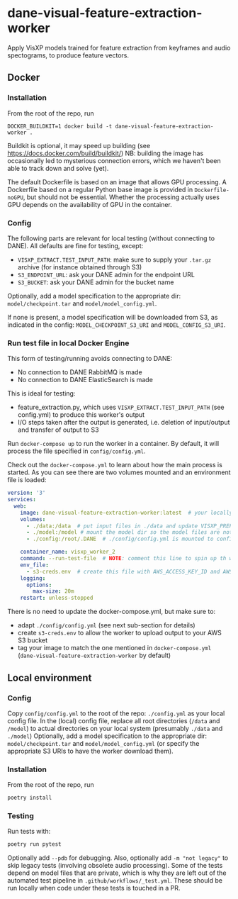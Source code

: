 # dane-visual-feature-extraction-worker
Apply VisXP models trained for feature extraction from keyframes and audio spectograms, to produce feature vectors.

## Docker  

### Installation 

From the root of the repo, run 
```
DOCKER_BUILDKIT=1 docker build -t dane-visual-feature-extraction-worker . 
```
Buildkit is optional, it may speed up building (see https://docs.docker.com/build/buildkit/)
NB: building the image has occasionally led to mysterious connection errors, which we haven't been able to track down and solve (yet). 

The default Dockerfile is based on an image that allows GPU processing. A Dockerfile based on a regular Python base image is provided in `Dockerfile-noGPU`, but should not be essential. 
Whether the processing actually uses GPU depends on the availability of GPU in the container. 

### Config

The following parts are relevant for local testing (without connecting to DANE). All defaults
are fine for testing, except:

- `VISXP_EXTRACT.TEST_INPUT_PATH`: make sure to supply your `.tar.gz` archive (for instance obtained through S3)
- `S3_ENDPOINT_URL`: ask your DANE admin for the endpoint URL
- `S3_BUCKET`: ask your DANE admin for the bucket name

Optionally, add a model specification to the appropriate dir: `model/checkpoint.tar` and `model/model_config.yml`. 

If none is present, a model specification will be downloaded from S3, as indicated in the config: `MODEL_CHECKPOINT_S3_URI` and `MODEL_CONFIG_S3_URI`.

### Run test file in local Docker Engine

This form of testing/running avoids connecting to DANE:

- No connection to DANE RabbitMQ is made
- No connection to DANE ElasticSearch is made

This is ideal for testing:

- feature_extraction.py, which uses `VISXP_EXTRACT.TEST_INPUT_PATH` (see config.yml) to produce this worker's output
- I/O steps taken after the output is generated, i.e. deletion of input/output and transfer of output to S3

Run `docker-compose up` to run the worker in a container. By default, it will process the file specified in `config/config.yml`.

Check out the `docker-compose.yml` to learn about how the main process is started. As you can see there are two volumes mounted and an environment file is loaded:

```yml
version: '3'
services:
  web:
    image: dane-visual-feature-extraction-worker:latest  # your locally built docker image
    volumes:
      - ./data:/data  # put input files in ./data and update VISXP_PREP.TEST_INPUT_FILE in ./config/config.yml
      - ./model:/model # mount the model dir so the model files are not required to be downloaded each time
      - ./config:/root/.DANE  # ./config/config.yml is mounted to configure the main process

    container_name: visxp_worker_2
    command: --run-test-file  # NOTE: comment this line to spin up th worker
    env_file:
      - s3-creds.env  # create this file with AWS_ACCESS_KEY_ID and AWS_SECRET_ACCESS_KEY to allow boto3 to connect to your AWS S3 bucket (see OUTPUT.S3_* variables in config.yml)
    logging:
      options:
        max-size: 20m
    restart: unless-stopped
```

There is no need to update the docker-compose.yml, but make sure to:

- adapt `./config/config.yml` (see next sub-section for details)
- create `s3-creds.env` to allow the worker to upload output to your AWS S3 bucket
- tag your image to match the one mentioned in `docker-compose.yml` (`dane-visual-feature-extraction-worker` by default)

## Local environment

### Config 
Copy `config/config.yml` to the root of the repo: `./config.yml` as your local config file. 
In the (local) config file, replace all root directories (`/data` and `/model`) to actual directories on your local system (presumably `./data` and `./model`)
Optionally, add a model specification to the appropriate dir: `model/checkpoint.tar` and `model/model_config.yml` (or specify the appropriate S3 URIs to have the worker download them).

### Installation 

From the root of the repo, run 
```sh
poetry install
```

### Testing
Run tests with: 
```sh
poetry run pytest 
```
Optionally add `--pdb` for debugging.
Also, optionally add `-m "not legacy"` to skip legacy tests (involving obsolete audio processing).
Some of the tests depend on model files that are private, which is why they are left out of the automated test pipeline in `.github/workflows/_test.yml`. These should be run locally when code under these tests is touched in a PR. 


